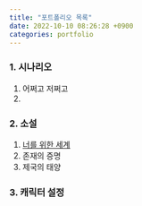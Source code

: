 ```yaml
---
title: "포트폴리오 목록"
date: 2022-10-10 08:26:28 +0900
categories: portfolio 
---
```

### 1. 시나리오
  1. 어쩌고 저쩌고
  2. 

### 2. 소설
  1. [너를 위한 세계]
  2. 존재의 증명
  3. 제국의 태양

### 3. 캐릭터 설정



  [너를 위한 세계]: https://bloodfairy.github.io/novel/novel1/